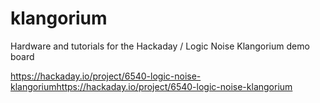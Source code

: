 # klangorium
Hardware and tutorials for the Hackaday / Logic Noise Klangorium demo board

https://hackaday.io/project/6540-logic-noise-klangoriumhttps://hackaday.io/project/6540-logic-noise-klangorium
